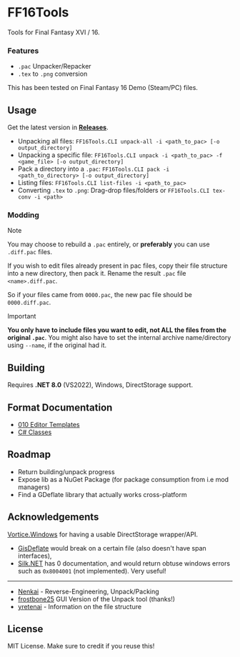 # FF16Tools

Tools for Final Fantasy XVI / 16. 

### Features

* `.pac` Unpacker/Repacker
* `.tex` to `.png` conversion

This has been tested on Final Fantasy 16 Demo (Steam/PC) files.

## Usage

Get the latest version in [**Releases**](https://github.com/Nenkai/FF16Pack/releases).
* Unpacking all files: `FF16Tools.CLI unpack-all -i <path_to_pac> [-o output_directory]`
* Unpacking a specific file: `FF16Tools.CLI unpack -i <path_to_pac> -f <game_file> [-o output_directory]`
* Pack a directory into a `.pac`: `FF16Tools.CLI pack -i <path_to_directory> [-o output_directory]`
* Listing files: `FF16Tools.CLI list-files -i <path_to_pac>`
* Converting `.tex` to `.png`: Drag-drop files/folders or `FF16Tools.CLI tex-conv -i <path>`

### Modding

> [!NOTE]  
> You may choose to rebuild a `.pac` entirely, or **preferably** you can use `.diff.pac` files.
> 
> If you wish to edit files already present in pac files, copy their file structure into a new directory, then pack it. Rename the result `.pac` file `<name>.diff.pac`.
> 
> So if your files came from `0000.pac`, the new pac file should be `0000.diff.pac`. 

> [!IMPORTANT]
> **You only have to include files you want to edit, not ALL the files from the original `.pac`**.
> You might also have to set the internal archive name/directory using `--name`, if the original had it.

## Building

Requires **.NET 8.0** (VS2022), Windows, DirectStorage support.

## Format Documentation

* [010 Editor Templates](https://github.com/Nenkai/010GameTemplates/tree/main/Square%20Enix/Final%20Fantasy%2016)
* [C# Classes](https://github.com/Nenkai/FF16Pack/tree/master/FF16PackLib)

## Roadmap

* Return building/unpack progress
* Expose lib as a NuGet Package (for package consumption from i.e mod managers)
* Find a GDeflate library that actually works cross-platform

## Acknowledgements

[Vortice.Windows](https://github.com/amerkoleci/Vortice.Windows) for having a usable DirectStorage wrapper/API.
* [GisDeflate](https://github.com/sk-zk/GisDeflate) would break on a certain file (also doesn't have span interfaces),
* [Silk.NET](https://github.com/dotnet/Silk.NET) has 0 documentation, and would return obtuse windows errors such as `0x8004001` (not implemented). Very useful!

---
* [Nenkai](https://github.com/Nenkai) - Reverse-Engineering, Unpack/Packing
* [frostbone25](https://github.com/frostbone25) GUI Version of the Unpack tool (thanks!)
* [yretenai](https://github.com/yretenai) - Information on the file structure

## License

MIT License. Make sure to credit if you reuse this!
